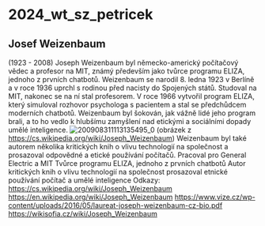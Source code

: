 # 2024_wt_sz_petricek
## Josef Weizenbaum 
(1923 - 2008)
Joseph Weizenbaum byl německo-americký počítačový vědec a profesor na MIT, známý především jako tvůrce programu ELIZA, jednoho z prvních chatbotů. Weizenbaum se narodil 8. ledna 1923 v Berlíně a v roce 1936 uprchl s rodinou před nacisty do Spojených států.
Studoval na MIT, nakonec se na ní stal profesorem. V roce 1966 vytvořil program ELIZA, který simuloval rozhovor psychologa s pacientem a stal se předchůdcem moderních chatbotů. Weizenbaum byl šokován, jak vážně lidé jeho program brali, a to ho vedlo k hlubšímu zamyšlení nad etickými a sociálními dopady umělé inteligence.
![200908311113135495_0](https://github.com/user-attachments/assets/8648ba97-4588-4d9e-b0df-9f849c99559b)
(obrázek z https://cs.wikipedia.org/wiki/Joseph_Weizenbaum)
Weizenbaum byl také autorem několika kritických knih o vlivu technologií na společnost a prosazoval odpovědné a etické používání počítačů.
Pracoval pro General Electric a MIT
Tvůrce programu ELIZA, jednoho z prvních chatbotů
Autor kritických knih o vlivu technologií na společnost
prosazoval etnické používání počítač a umělé inteligence
Odkazy:
https://cs.wikipedia.org/wiki/Joseph_Weizenbaum
https://en.wikipedia.org/wiki/Joseph_Weizenbaum
https://www.vize.cz/wp-content/uploads/2016/05/laureat-joseph-weizenbaum-cz-bio.pdf
https://wikisofia.cz/wiki/Joseph_Weizenbaum
